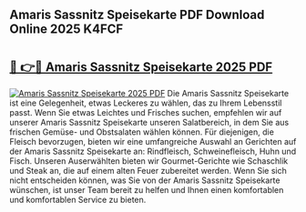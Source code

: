 ## Amaris Sassnitz Speisekarte PDF Download Online 2025 K4FCF

# <h2><a href="http://gc7hkj7.nevu.top/?p=Amaris+Sassnitz+Speisekarte">🔗 👉🔴 Amaris Sassnitz Speisekarte 2025 PDF</a></h2>

[![Amaris Sassnitz Speisekarte 2025 PDF](https://i.imgur.com/dBaPXMq.png)](http://gc7hkj7.nevu.top/?p=Amaris+Sassnitz+Speisekarte)
Die Amaris Sassnitz Speisekarte ist eine Gelegenheit, etwas Leckeres zu wählen, das zu Ihrem Lebensstil passt. Wenn Sie etwas Leichtes und Frisches suchen, empfehlen wir auf unserer Amaris Sassnitz Speisekarte unseren Salatbereich, in dem Sie aus frischen Gemüse- und Obstsalaten wählen können. Für diejenigen, die Fleisch bevorzugen, bieten wir eine umfangreiche Auswahl an Gerichten auf der Amaris Sassnitz Speisekarte an: Rindfleisch, Schweinefleisch, Huhn und Fisch. Unseren Auserwählten bieten wir Gourmet-Gerichte wie Schaschlik und Steak an, die auf einem alten Feuer zubereitet werden. Wenn Sie sich nicht entscheiden können, was Sie von der Amaris Sassnitz Speisekarte wünschen, ist unser Team bereit zu helfen und Ihnen einen komfortablen und komfortablen Service zu bieten.
